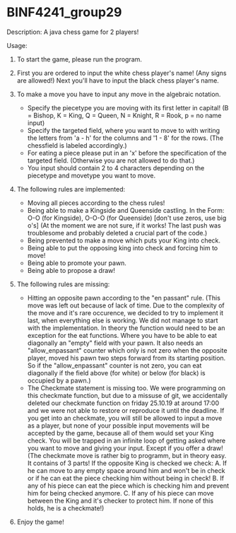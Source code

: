 # BINF4241_group29

Description: A java chess game for 2 players! 

Usage:
  1. To start the game, please run the program.
  
  2. First you are ordered to input the white chess player's name! (Any signs are allowed!) 
     Next you'll have to input the black chess player's name.
  
  3. To make a move you have to input any move in the algebraic notation. 
     - Specify the piecetype you are moving with its first letter in capital! (B = Bishop, K = King, Q = Queen, N = Knight, R = Rook, p = no name input)
     - Specify the targeted field, where you want to move to with writing the letters from 'a - h' for the columns
       and '1 - 8' for the rows. (The chessfield is labeled accordingly.)
     - For eating a piece please put in an 'x' before the specification of the targeted field. (Otherwise you are not allowed to do that.)
     - You input should contain 2 to 4 characters depending on the piecetype and movetype you want to move.
  
  4. The following rules are implemented:
     - Moving all pieces according to the chess rules!
     - Being able to make a Kingside and Queenside castling. In the Form: O-O (for Kingside), O-O-O (for Queenside) [don't use zeros, use big o's]
       (At the moment we are not sure, if it works! The last push was troublesome and probably deleted a crucial part of the code.)
     - Being prevented to make a move which puts your King into check.
     - Being able to put the opposing king into check and forcing him to move!
     - Being able to promote your pawn.
     - Being able to propose a draw!
  
  5. The following rules are missing:
     - Hitting an opposite pawn according to the "en passant" rule. 
       (This move was left out because of lack of time. Due to the complexity of the move and it's rare occurence, 
        we decided to try to implement it last, when everything else is working. We did not manage to start with the implementation.
        In theory the function would need to be an exception for the eat functions. Where you have to be able to eat diagonally an "empty" field with your pawn.
        It also needs an "allow_enpassant" counter which only is not zero when the opposite player, moved his pawn two steps forward from its starting position.
        So if the "allow_enpassant" counter is not zero, you can eat diagonally if the field above (for white) or below (for black) is occupied by a pawn.)
     - The Checkmate statement is missing too. We were programming on this checkmate function, but due to a missuse of git, 
       we accidentally deleted our checkmate function on friday 25.10.19 at around 17:00 and we were not able to restore or reproduce it until the deadline.
       If you get into an checkmate, you will still be allowed to input a move as a player, but none of your possible input movements will be accepted by the game,
       because all of them would set your King check. You will be trapped in an infinite loop of getting asked where you want to move and giving your input. 
       Except if you offer a draw!
       (The checkmate move is rather big to programm, but in theory easy.
       It contains of 3 parts! 
       If the opposite King is checked we check:
       A. If he can move to any empty space around him and won't be in check
          or if he can eat the piece checking him without being in check!
       B. If any of his piece can eat the piece which is checking him and prevent him for being checked anymore.
       C. If any of his piece can move between the King and it's checker to protect him.
       If none of this holds, he is a checkmate!) 
       
   6. Enjoy the game!
  
  
  
  
